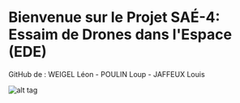 # Bienvenue sur le Projet SAÉ-4: Essaim de Drones dans l'Espace (EDE)
GitHub de : WEIGEL Léon - POULIN Loup - JAFFEUX Louis

![alt tag](https://private-user-images.githubusercontent.com/166382420/322777165-93deb775-7cd2-4762-9a63-068624337948.png?jwt=eyJhbGciOiJIUzI1NiIsInR5cCI6IkpXVCJ9.eyJpc3MiOiJnaXRodWIuY29tIiwiYXVkIjoicmF3LmdpdGh1YnVzZXJjb250ZW50LmNvbSIsImtleSI6ImtleTUiLCJleHAiOjE3MTMyNTg0ODMsIm5iZiI6MTcxMzI1ODE4MywicGF0aCI6Ii8xNjYzODI0MjAvMzIyNzc3MTY1LTkzZGViNzc1LTdjZDItNDc2Mi05YTYzLTA2ODYyNDMzNzk0OC5wbmc_WC1BbXotQWxnb3JpdGhtPUFXUzQtSE1BQy1TSEEyNTYmWC1BbXotQ3JlZGVudGlhbD1BS0lBVkNPRFlMU0E1M1BRSzRaQSUyRjIwMjQwNDE2JTJGdXMtZWFzdC0xJTJGczMlMkZhd3M0X3JlcXVlc3QmWC1BbXotRGF0ZT0yMDI0MDQxNlQwOTAzMDNaJlgtQW16LUV4cGlyZXM9MzAwJlgtQW16LVNpZ25hdHVyZT00ZDU4NDg3MDZhZGI4ZDAwNTZkYmMyY2Y3MmUwMTQ4ZGNjMjk2ODg2YWY5YzMxMDY0YWY2MjA5NDEyMzY3ZGZjJlgtQW16LVNpZ25lZEhlYWRlcnM9aG9zdCZhY3Rvcl9pZD0wJmtleV9pZD0wJnJlcG9faWQ9MCJ9.iegNlQvx4Pv-tsJB-RQhxPvVFrs6QGWHxwqIRoMUY-4)
